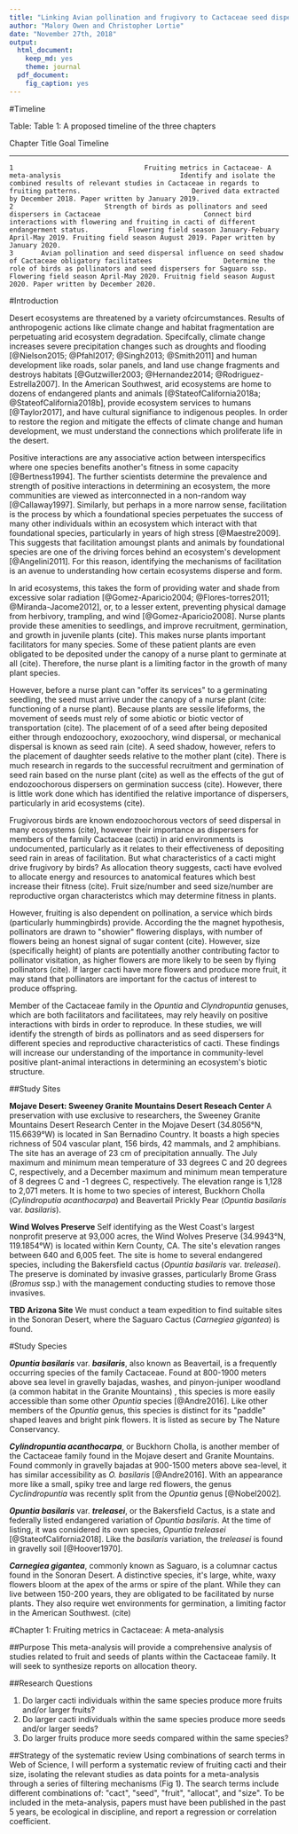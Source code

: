 ```yaml
---
title: "Linking Avian pollination and frugivory to Cactaceae seed dispersal and successful facilitation"
author: "Malory Owen and Christopher Lortie" 
date: "November 27th, 2018"
output:
  html_document:
    keep_md: yes
    theme: journal
  pdf_document:
    fig_caption: yes
---
```


#Timeline

Table: Table 1: A proposed timeline of the three chapters

 Chapter                                                  Title                                                                                                      Goal                                                                                                                Timeline                                                         
---------  ----------------------------------------------------------------------------------------------------  -------------------------------------------------------------------------------------------------------------  --------------------------------------------------------------------------------------------------------------------------
    1                                 Fruiting metrics in Cactaceae- A meta-analysis                              Identify and isolate the combined results of relevant studies in Cactaceae in regards to fruiting patterns.                            Derived data extracted by December 2018. Paper written by January 2019.                          
    2                       Strength of birds as pollinators and seed dispersers in Cactaceae                          Connect bird interactions with flowering and fruiting in cacti of different endangerment status.          Flowering field season January-Febuary April-May 2019. Fruiting field season August 2019. Paper written by January 2020. 
    3       Avian pollination and seed dispersal influence on seed shadow of Cactaceae obligatory facilitatees                  Determine the role of birds as pollinators and seed dispersers for Saguaro ssp.                         Flowering field season April-May 2020. Fruitnig field season August 2020. Paper written by December 2020.         

#Introduction

Desert ecosystems are threatened by a variety ofcircumstances. Results of anthropogenic actions like climate change and habitat fragmentation are perpetuating arid ecosystem degradation. Specifcally, climate change increases severe precipitation changes such as droughts and flooding [@Nielson2015; @Pfahl2017; @Singh2013; @Smith2011] and human development like roads, solar panels, and land use change fragments and destroys habitats [@Gutzwiller2003; @Hernandez2014; @Rodriguez-Estrella2007]. In the American Southwest, arid ecosystems are home to dozens of endangered plants and animals [@StateofCalifornia2018a; @StateofCalifornia2018b], provide ecosystem services to humans [@Taylor2017], and have cultural signifiance to indigenous peoples. In order to restore the region and mitigate the effects of climate change and human development, we must understand the connections which proliferate life in the desert. 

Positive interactions are any associative action between interspecifics where one species benefits another's fitness in some capacity [@Bertness1994]. The further scientists determine the prevalence and strength of positive interactions in determining an ecosystem, the more communities are viewed as interconnected in a non-random way [@Callaway1997]. Similarly, but perhaps in a more narrow sense, facilitation is the process by which a foundational species perpetuates the success of many other individuals within an ecosystem which interact with that foundational species, particularly in years of high stress [@Maestre2009]. This suggests that facilitation amoungst plants and animals by foundational species are one of the driving forces behind an ecosystem's development [@Angelini2011]. For this reason, identifying the mechanisms of facilitation is an avenue to understanding how certain ecosystems disperse and form. 

In arid ecosystems, this takes the form of providing water and shade from excessive solar radiation [@Gomez-Aparicio2004; @Flores-torres2011; @Miranda-Jacome2012], or, to a lesser extent, preventing physical damage from herbivory, trampling, and wind [@Gomez-Aparicio2008]. Nurse plants provide these amenities to seedlings, and improve recruitment, germination, and growth in juvenile plants (cite). This makes nurse plants important facilitators for many species. Some of these patient plants are even obligated to be deposited under the canopy of a nurse plant to germinate at all (cite). Therefore, the nurse plant is a limiting factor in the growth of many plant species. 

However, before a nurse plant can "offer its services" to a germinating seedling, the seed must arrive under the canopy of a nurse plant (cite: functioning of a nurse plant). Because plants are sessile lifeforms, the movement of seeds must rely of some abiotic or biotic vector of transportation (cite). The placement of of a seed after being deposited either through endozoochory, exozoochory, wind dispersal, or mechanical dispersal is known as seed rain (cite). A seed shadow, however, refers to the placement of daughter seeds relative to the mother plant (cite). There is much research in regards to the successful recruitment and germination of seed rain based on the nurse plant (cite) as well as the effects of the gut of endozoochorous dispersers on germination success (cite). However, there is little work done which has identified the relative importance of dispersers, particularly in arid ecosystems (cite). 

Frugivorous birds are known endozoochorous vectors of seed dispersal in many ecosystems (cite), however their importance as dispersers for members of the family Cactaceae (cacti) in arid environments is undocumented, particularly as it relates to their effectiveness of depositing seed rain in areas of facilitation. But what characteristics of a cacti might drive frugivory by birds? As allocation theory suggests, cacti have evolved to allocate energy and resources to anatomical features which best increase their fitness (cite). Fruit size/number and seed size/number are reproductive organ characteristcs which may determine fitness in plants. 

However, fruiting is also dependent on pollination, a service which birds (particularly hummingbirds) provide. According the the magnet hypothesis, pollinators are drawn to "showier" flowering displays, with number of flowers being an honest signal of sugar content (cite). However, size (specifically height) of plants are potentially another contributing factor to pollinator visitation, as higher flowers are more likely to be seen by flying pollinators (cite). If larger cacti have more flowers and produce more fruit, it may stand that pollinators are important for the cactus of interest to produce offspring. 

Member of the Cactaceae family in the *Opuntia* and *Clyndropuntia* genuses, which are both facilitators and facilitatees, may rely heavily on positive interactions with birds in order to reproduce. In these studies, we will identify the strength of birds as pollinators and as seed dispersers for different species and reproductive characteristics of cacti. These findings will increase our understanding of the importance in community-level positive plant-animal interactions in determining an ecosystem's biotic structure. 

##Study Sites

**Mojave Desert: Sweeney Granite Mountains Desert Reseach Center**
A preservation with use exclusive to researchers, the Sweeney Granite Mountains Desert Research Center in the Mojave Desert (34.8056°N, 115.6639°W) is located in San Bernadino Country. It boasts a high species richness of 504 vascular plant, 156 birds, 42 mammals, and 2 amphibians. The site has an average of 23 cm of precipitation annually. The July maximum and minimum mean temperature of 33 degrees C and 20 degrees C, respectively, and a December maximum and minimum mean temperature of 8 degrees C and -1 degrees C, respectively. The elevation range is 1,128 to 2,071 meters. It is home to two species of interest, Buckhorn Cholla (*Cylindroputia acanthocarpa*) and Beavertail Prickly Pear (*Opuntia basilaris* var. *basilaris*). 

**Wind Wolves Preserve**
Self identifying as the West Coast's largest nonprofit preserve at 93,000 acres, the Wind Wolves Preserve (34.9943°N, 119.1854°W) is located within Kern County,  CA. The site's elevation ranges between 640 and 6,005 feet. The site is home to several endangered species, including the Bakersfield cactus (*Opuntia basilaris* var. *treleasei*). The preserve is dominated by invasive grasses, particularly Brome Grass (*Bromus* ssp.) with the management conducting studies to remove those invasives. 

**TBD Arizona Site**
We must conduct a team expedition to find suitable sites in the Sonoran Desert, where the Saguaro Cactus (*Carnegiea gigantea*) is found. 

#Study Species

_**Opuntia basilaris**_ var. _**basilaris**_, also known as Beavertail, is a frequently occurring species of the family Cactaceae. Found at 800-1900 meters above sea level in gravelly bajadas, washes, and pinyon-juniper woodland (a common habitat in the Granite Mountains) , this species is more easily accessible than some other *Opuntia* species [@Andre2016]. Like other members of the *Opuntia* genus, this species is distinct for its "paddle" shaped leaves and bright pink flowers. It is listed as secure by The Nature Conservancy.  

_**Cylindropuntia acanthocarpa**_, or Buckhorn Cholla, is another member of the Cactaceae family found in the Mojave desert and Granite Mountains. Found commonly in gravelly bajadas at 900-1500 meters above sea-level, it has similar accessibility as *O. basilaris* [@Andre2016]. With an appearance more like a small, spiky tree and large red flowers, the genus *Cyclindropuntia* was recently split from the *Opuntia* genus [@Nobel2002].

_**Opuntia basilaris**_ var. _**treleasei**_, or the Bakersfield Cactus, is a state and federally listed endangered variation of *Opuntia basilaris*. At the time of listing, it was considered its own species, *Opuntia treleasei* [@StateofCalifornia2018]. Like the *basilaris* variation, the *treleasei* is found in gravelly soil [@Hoover1970]. 

_**Carnegiea gigantea**_, commonly known as Saguaro, is a columnar cactus found in the Sonoran Desert. A distinctive species, it's large, white, waxy flowers bloom at the apex of the arms or spire of the plant. While they can live between 150-200 years, they are obligated to be facilitated by nurse plants. They also require wet environments for germination, a limiting factor in the American Southwest. (cite)


#Chapter 1: Fruiting metrics in Cactaceae: A meta-analysis

##Purpose
This meta-analysis will provide a comprehensive analysis of studies related to fruit and seeds of plants within the Cactaceae family. It will seek to synthesize reports on allocation theory. 

##Research Questions
1) Do larger cacti individuals within the same species produce more fruits and/or larger fruits?
2) Do larger cacti individuals within the same species produce more seeds and/or larger seeds?
3) Do larger fruits produce more seeds compared within the same species?

##Strategy of the systematic review
Using combinations of search terms in Web of Science, I will perform a systematic review of fruiting cacti and their size, isolating the relevant studies as data points for a meta-analysis through a series of filtering mechanisms (Fig 1). The search terms include different combinations of: "cact", "seed", "fruit", "allocat", and "size". To be included in the meta-analysis, papers must have been published in the past 5 years, be ecological in discipline, and report a regression or correlation coefficient. 

<!--html_preserve--><div id="htmlwidget-e4797dc2ad40c9f257de" style="width:800px;height:800px;" class="grViz html-widget"></div>
<script type="application/json" data-for="htmlwidget-e4797dc2ad40c9f257de">{"x":{"diagram":"digraph prisma {\n    node [shape=\"box\"];\n    graph [splines=ortho, nodesep=1, dpi = 72]\n    a -> nodups;\n    b -> nodups;\n    a [label=\"Records identified through\ndatabase searching\n(n = 330)\"];\n    b [label=\"Additional records identified\nthrough other sources\n(n = 0)\"]\n    nodups -> {incex; dups};\n       nodups [label=\"Records after duplicates removed\n(n = 302)\"];\n       dups [label=\"Duplicates excluded\n(n = 28)\"]; {rank=same; nodups dups}\n    incex -> {ex; ft}\n    incex [label=\"Records screened\n(n = 0)\"];\n    ex [label=\"Records excluded\n(n = 0)\"];\n    {rank=same; incex ex}\n    ft -> {qual; ftex};\n    ft [label=\"Full-text articles assessed\nfor eligibility\n(n = 0)\"];\n    {rank=same; ft ftex}\n    ftex [label=\"Full-text articles excluded,\nwith reasons\n(n = 0)\"];\n    qual -> quant\n    qual [label=\"Studies included in qualitative synthesis\n(n = 0)\"];\n    quant [label=\"Studies included in\nquantitative synthesis\n(meta-analysis)\n(n = 0)\"];\n  }","config":{"engine":"dot","options":null}},"evals":[],"jsHooks":[]}</script><!--/html_preserve-->
Fig 1: A PRIMSA statment identifying the workflow completed to date for the systematic review of papers to be included in the meta-analysis [@Moher2009].

##Progress to date
At this time, 302 papers have been compiled, with XX papers identified as fitting requirements prefaced above. Next steps include compiling the data points (regression and correlation coefficients), and summarize the pooled results of the relevant papers. 

#Chapter 2: Strength of birds as pollinators and seed dispersers in Cactaceae

##Purpose
This chapter will test the strength of pollinating/frugivorous bird interactions to observed and experimentally manipulated characteristics with and between 3 cacti species. 

##Research Questions
1. Is cactus size an indicator for fruit mass/abundance? For flower abundance? 
2. Is there a positive relationship between number of seeds per fruit and fruit size in the cacti of interest? 
3. Are frugivorous birds stronger disperers for larger cacti? 
4. Are pollinating birds (hummingbirds) optimally foraging at larger cacti?

##Hypotheses and Predictions
1. Cacti size and flower, fruit, and seed production are positively related. 
Predictions:
  + Larger cacti will produce more flowers, fruits, and seeds, as well as more massive fruits and seeds. 
  + This will be true within species, but not between species.
2. Fruit mass and seed abundance are positively related.
  + Larger individual fruits will have more seeds than smaller fruits.
3. Frugivorous and pollinating birds optimally forage at cacti.
Predictions:
  + Birds will more frequently pollinate larger cacti, which have more flowers.
  + Birds will more frequently eat fruit at larger cacti, which have larger/more fruits.

##Treatments
* **Mesohabitat**: Open/Cactus
  + *Open is the control for cactus presense*
* **Species of cactus**: *Opuntia basilaris* var. *basilaris*, *Opuntia basiliaris* var. *treleasei*, or *Cylindropuntia anthrocarpa*
* **Size of cactus individual**: Large, medium, small
* **Percentage of flower/fruit on cactus**: 0%, 50%, 100% 
  + *0% fruit on cactus is the negative control, 100% fruit on cactus is positive control for fruit abundance*

##Response variables
* Mass of individual fruits
* Mass of individual seeds
* Number of fruits per cactus
* Number of seeds per fruit
* Species richness and diversity per cactus 
* Proportion of frugivous birds present relative to non frugivorous birds

##Methods and Experimental Design

###Site specific metrics
For one week (4 days at the Mojave, 2 days at Wind Wolves), I will complete a preliminary field season where I measure the size of each cactus (x, y, and z dimensions of the cactus) and count its branches. I will do this for 100 individuals of each study species. I will also perform a density survey of cactus species. To do this, I will randomly choose one spot within my study site, and create a 100m transect starting from that point in a random direct. Every 5m, I will record the distance to the nearest cactus of each species. I will repeat this transect 6 times total, 10m a part for each "starting" point of the transect. This week will only be to collect data to ensure my sample size and timeframe is reasonable, so that I have ample time to redesign any issues in my methods. 

In addition to surveying cactus density and diversity, we will also be conducting density and diversity surveys of birds at the site. While walking 1km transects, we will record the presense and transect meter for all birds seen or heard, and identify them to the best of our ability. Doing this once every 7 days, this will give us a better idea of the total bird diversity/density of the site.

###Flowering Experiment
Pending the exploratory week, we will return in April/May during the flowering season to observe pollinating birds interactions with cacti. The cacti will have different levels of manipulated "showiness" (percent of flowers) at differnt sized cacti. First, we will choose 270 cacti (10 replicates of each combination of species, size, and percent flower), and remove 0%, 50%, and 100% of flower buds from 10 individuals of each size class and species. 

While the flowering season for our study cacti is in May, the cactus individual itself only blooms for 1-2 days throughout the season. Additionally, we are most interested in hummingbirds as pollinators, which are nearly impossible to document on camera traps and difficult to identify by eye (especially female/juveniles). Because of these constraints, we will primarily rely on focal observations aided by a 200-500mm digital camera. We will do 1 hour observations in mornings or evenings at each combination of variables 4 times (36 hours of observations).

We will also deploy 18 unidirectional audio recorders at 9 sites (2 recorders per site), with one recorder facing the cactus and one facing an open area in the opposite direction. The recorders will be 5m from the cactus of interest, and the open site will have no cacti within 5m of the recorded direction. 

###Fruiting Experiment
Next, in August, we will begin the fruiting observation and experiment--it will be nearly identical to the flowering experiment, but with some added components. Each combination of variables (species, size, and fruit percent) will again have 10 replicates, meaning 270 cacti will be a part of the study. We will remove 0%, 50%, and 100% of fruits from small, medium, and large cacti for all three species. We will immediately place each cactus's fruit in a sealed ziplock bag to prevent dessication while in the field. Post collection, we will weigh the fruits and seive the seeds for weighing and counting. 

We will place two camera traps at 1 sample cactus which contains all combinations of cactus treatments, one facing the cactus and one facing the open (18 total cameras). We will leave this camera to record movement for 5 days taking still images. After 5 days, we will randomly choose a new cactus/open site for each treatment combination to place camera traps at. Open spaces will be at least 1m distance from the corresponding cactus to avoid spatial autocorrelation (cite). We will replicate this process 5 times, over 25 days. Because camera traps may be unreliable recorders of bird abundance, we will also replicate this process with sound recorders placed under the cactus's canopy, and a corresponding recorder placed where there are no cacti (is this a pairing issue? hmm). Sound recorders have been shown to be a more reliable measurement of bird presense than walking transects, and are more time and cost effective (cite). 

In addition to passive monitoring, we wil also perform focal observations, equipped with 200-500mm digital cameras. We will be at least 10 meters from the cactus, so as not to impact bird abundance. These focal observations will last for 1 hour in mornings or evenings, and be performed 4 times at each combination of treatments (36 total hours of focal observation). We will record each bird individual's species and behavior (using an ethogram). Should there be more than one individual present, we will record the visiting species, but continue behavior observation for the first arrival birds (for up to 10 minutes, although this time limit is unlikely). 

We will give seeds taken from *Opuntia basilaris* var. *treleasei* to the management at the Wind Wolves Preserve, should they desire to use these seeds in restoration projects (as they do with many native species at the site). I will have a team of 4-6 undergraduate assistants to help me, particularly with fruit collection and focal observations.

##Paired Flower and Fruit Observations
Because the manipulated flowering and fruiting cacti will not be paired, we will also perform a paired observational study. To link flowering number to fruiting number, we will find 20 individuals of each species in flowering season, and count the number of flowers/buds, determine the branching pattern, and measure their volume (x, y, z axis). We will also measure the sugar content of the nectar for each plant. These cacti will be geographically logged, and revisited in the fruiting season. In August, we will similarly collect and count the number of fruit. These data will allow us to compare flowering patterns with fruiting patterns in paired individuals across species. 

#Chapter 3: Avian pollination and seed dispersal influence on seed shadow of Cactaceae obligatory facilitatees

##Purpose
This chapter will test the importance of birds as seed dispersers for cacti which are, at differnt life stages, beneficiaries and benefactors of nurse plants and animals respectively. Specifically, the Saguaro cactus. This chapter has nearly the same methods as Chapter 2, except an additional step to link birds to saguaro facilitators.

##Research Questions
1. Does flower number predict fruit number?
2. Do larger cacti produce more flowers/fruits, or higher mass fruits than smaller cacti?
3. Do larger fruits produce more seeds, or higher mass seeds than smaller fruits?
4. Are frugivorous birds more frequent at for larger cacti?
5. Are pollinating birds (hummingbirds) optimally foraging at larger cacti?
6. Do birds produce seed rain in favorable habitats for germinating seedlings (under a nurse shrub canopy)?

##Hypotheses
1. Cacti size and flower, fruit, and seed production are positively related. 
Predictions:
  + Larger cacti will produce more flowers, fruits, and seeds, as well as more massive fruits and seeds. 
2. Bird frugivory and pollination optimally forage at cacti.
Predictions:
  + Birds will more frequently pollinate larger cacti, which have more flowers.
  + Birds will more frequently eat fruit at larger cacti, which have larger/more fruits.
3. Frugivorous birds are perching in spaces for depositing seed rain in optimal germination habitats (under nurse plant shrubs).
Predictions:
  + Frugivorous birds will be found more often perching above nurse plant canopies than in open areas. 

##Treatments
* **Mesohabitat**: Open/Cactus
  + *Open is the control for cactus presense.*
* **Mesohabitat**: Open/Nurse Shrub
  + *Open is the control for nurse shrub presense.*
* **Size of cactus individual**: Large, medium, small
* **Percentage of fruit on cactus**: 0%, 50%, 100% 
  + *0% fruit on cactus is the negative control, 100% fruit on cactus is positive control for fruit abundance*

##Response variables
* Mass of individual fruits
* Mass of individual seeds
* Number of flowers per cactus
* Number of fruits per cactus
* Number of seeds per fruit
* Species richness and diversity per cactus/shrub
  + during both flowering and fruiting season
* Proportion of frugivorous birds present relative to other species per cactus
  + during both flowering and fruiting season
* Species richness and diversity per nurse shrub
* Proportion of frugivorous birds present relative to other species per nurse shrub

##Methods
All methods in regards to density, flowering, fruiting, and seed manipulations/measurements will be the same as in Chapter 2. Additionally, the methods to monitor bird species will also remain the same (camera trapping, audio recording, focal observations, and walking surveys). 

What will differ, however, is an additional component where we explore the saguaro's need to germinate under a nurse plant's canopy (cite). To do this, we will randomly select 100 shrub individuals, and count the number of Saguaro juveniles having germinated under the shrub canopy. We will then measure 100 paired open spaces 5m from a measured shrub. To determine bird abundance at these two sites, we will place 2 camera traps at 20 of the shrub/open sites (one camera facing the shrub, one facing the open), and 2 unidirectional audio recorders, one facing the shrub and one facing the open. We will only perform this protocol during the fruiting season.  

#Future Work 
This study opens up at least two side projects, potentially to be conducted by an undergraduate research assistant. One would be linking bird frugivory to seed shadow using seed trays placed under different mesohabitats. For example, the trays could be placed under nurse shrubs, cacti, and open spaces. This would help complete the circle of my thesis chapters. Additionally, by collecting fruit and seed samples, a collaborator could identify nutrition offered to bird species by facilitating cactus species. This would offer a better understanding of the importance of these cactus species to the community structure.

#References:

